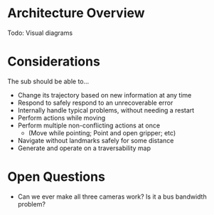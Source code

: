 Architecture Overview
====================

Todo: Visual diagrams

# Considerations
The sub should be able to...
- Change its trajectory based on new information at any time
- Respond to safely respond to an unrecoverable error
- Internally handle typical problems, without needing a restart
- Perform actions while moving
- Perform multiple non-conflicting actions at once 
    - (Move while pointing; Point and open gripper; etc)
- Navigate without landmarks safely for some distance
- Generate and operate on a traversability map

# Open Questions
- Can we ever make all three cameras work? Is it a bus bandwidth problem?
